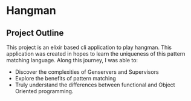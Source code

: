 # Hangman

## Project Outline

This project is an elixir based cli application to play hangman. This application was created in hopes to learn the uniqueness of this pattern matching language. Along this journey, I was able to:

- Discover the complexities of Genservers and Supervisors
- Explore the benefits of pattern matching
- Truly understand the differences between functional and Object Oriented programming.
